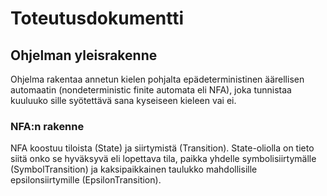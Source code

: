 # Toteutusdokumentti

## Ohjelman yleisrakenne

Ohjelma rakentaa annetun kielen pohjalta epädeterministinen äärellisen automaatin (nondeterministic finite automata eli NFA), joka tunnistaa kuuluuko sille syötettävä sana kyseiseen kieleen vai ei.

### NFA:n rakenne

NFA koostuu tiloista (State) ja siirtymistä (Transition). State-oliolla on tieto siitä onko se hyväksyvä eli lopettava tila, paikka yhdelle symbolisiirtymälle (SymbolTransition) ja kaksipaikkainen taulukko mahdollisille epsilonsiirtymille (EpsilonTransition).

